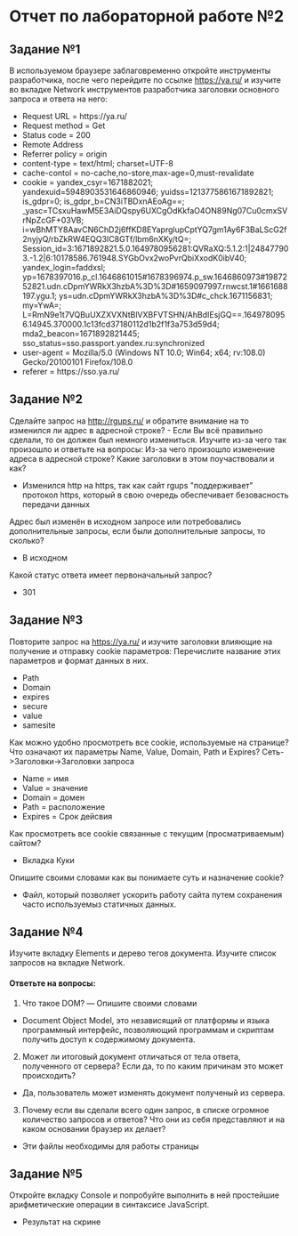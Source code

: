 # Отчет по лабораторной работе №2
## Задание №1
В используемом браузере заблаговременно откройте инструменты разработчика, после чего перейдите по ссылке https://ya.ru/ и изучите во вкладке Network инструментов разработчика заголовки основного запроса и ответа на него:
<ul>
    <li>Request URL = https://ya.ru/</li>
    <li>Request method = Get</li>
    <li>Status code =  200</li>
    <li>Remote Address</li>
    <li>Referrer policy = origin</li>
    <li>content-type = text/html; charset=UTF-8</li>
    <li>cache-contol = no-cache,no-store,max-age=0,must-revalidate</li>
    <li>cookie = yandex_csyr=1671882021; yandexuid=5948903531646860946; yuidss=1213775861671892821; is_gdpr=0; is_gdpr_b=CN3iTBDxnAEoAg==; _yasc=TCsxuHawM5E3AiDQspy6UXCgOdKkfaO4ON89Ng07Cu0cmxSVrNpZcGF+03VB; i=wBhMTY8AavCN6ChD2j6ffKD8EYaprglupCptYQ7gm1Ay6F3BaLScG2f2nyjyQ/rbZkRW4EQQ3IC8GTf/lbm6nXKy/tQ=; Session_id=3:1671892821.5.0.1649780956281:QVRaXQ:5.1.2:1|248477903.-1.2|6:10178586.761948.SYGbOvx2woPvrQbiXxodK0ibV40; yandex_login=faddxsl; yp=1678397016.p_cl.1646861015#1678396974.p_sw.1646860973#1987252821.udn.cDpmYWRkX3hzbA%3D%3D#1659097997.rnwcst.1#1661688197.ygu.1; ys=udn.cDpmYWRkX3hzbA%3D%3D#c_chck.1671156831; my=YwA=; L=RmN9e1t7VQBuUXZXVXNtBlVXBFVTSHN/AhBdIEsjGQ==.1649780956.14945.370000.1c13fcd37180112d1b2f1f3a753d59d4; mda2_beacon=1671892821445; sso_status=sso.passport.yandex.ru:synchronized</li>
    <li>user-agent = Mozilla/5.0 (Windows NT 10.0; Win64; x64; rv:108.0) Gecko/20100101 Firefox/108.0</li>
    <li>referer = https://sso.ya.ru/</li>
</ul>

## Задание №2
Сделайте запрос на http://rgups.ru/ и обратите внимание на то изменился ли адрес в адресной строке? - Если Вы всё правильно сделали, то он должен был немного измениться. Изучите из-за чего так произошло и ответьте на вопросы:
Из-за чего произошло изменение адреса в адресной строке? Какие заголовки в этом поучаствовали и как?
 - Изменился http на https, так как сайт rgups "поддерживает" протокол https, который в свою очередь обеспечивает безовасность передачи данных

Адрес был изменён в исходном запросе или потребовались дополнительные запросы, если были дополнительные запросы, то сколько?
 - В исходном

Какой статус ответа имеет первоначальный запрос?
 - 301

## Задание №3
Повторите запрос на https://ya.ru/ и изучите заголовки влияющие на получение и отправку cookie параметров: Перечислите название этих параметров и формат данных в них.

 - Path
 - Domain
 - expires
 - secure
 - value
 - samesite

Как можно удобно просмотреть все cookie, используемые на странице? Что означают их параметры Name, Value, Domain, Path и Expires? Сеть->Заголовки->Заголовки запроса

 - Name = имя
 - Value = значение
 - Domain = домен
 - Path = расположение
 - Expires = Срок дейсвия

Как просмотреть все cookie связанные с текущим (просматриваемым) сайтом?

 - Вкладка Куки

Опишите своими словами как вы понимаете суть и назначение cookie?

 - Файл, который позволяет ускорить работу сайта путем сохранения часто используемыз статичных данных.

## Задание №4
Изучите вкладку Elements и дерево тегов документа. Изучите список запросов на вкладке Network.

#### Ответьте на вопросы:

1. Что такое DOM? — Опишите своими словами
 - Document Object Model, это независящий от платформы и языка программный интерфейс, позволяющий программам и скриптам получить доступ к содержимому документа.
2. Может ли итоговый документ отличаться от тела ответа, полученного от сервера? Если да, то по каким причинам это может происходить?
 - Да, пользователь может изменять документ полученый из сервера.
3. Почему если вы сделали всего один запрос, в списке огромное количество запросов и ответов? Что они из себя представляют и на каком основании браузер их делает?
 - Эти файлы необходимы для работы страницы

## Задание №5
Откройте вкладку Console и попробуйте выполнить в ней простейшие арифметические операции в синтаксисе JavaScript.
 - Результат на скрине

